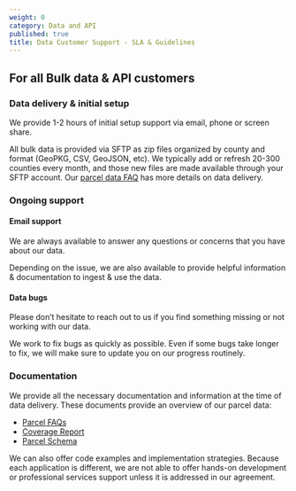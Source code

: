 ```yaml
---
weight: 0
category: Data and API
published: true
title: Data Customer Support - SLA & Guidelines
---
```

## For all Bulk data & API customers

### Data delivery & initial setup

We provide 1-2 hours of initial setup support via email, phone or screen share.

All bulk data is provided via SFTP as zip files organized by county and format (GeoPKG, CSV, GeoJSON, etc). We typically add or refresh 20-300 counties every month, and those new files are made available through your SFTP account. Our [parcel data FAQ](https://support.landgrid.com/articles/parcel-data-faq/) has more details on data delivery. 

### Ongoing support

#### Email support

We are always available to answer any questions or concerns that you have about our data.

Depending on the issue, we are also available to provide helpful information & documentation to ingest & use the data.

#### Data bugs

Please don’t hesitate to reach out to us if you find something missing or not working with our data. 

We work to fix bugs as quickly as possible. Even if some bugs take longer to fix, we will make sure to update you on our progress routinely.

### Documentation

We provide all the necessary documentation and information at the time of data delivery. These documents provide an overview of our parcel data: 

- [Parcel FAQs](https://support.landgrid.com/articles/parcel-data-faq/)
- [Coverage Report](https://docs.google.com/spreadsheets/d/1q0PZB72nO8935EMGmsh3864VjEAMUE-pdHcPkoAiS5c/edit?usp=sharing) 
- [Parcel Schema](https://support.landgrid.com/articles/schema)  

We can also offer code examples and implementation strategies. Because each application is different, we are not able to offer hands-on development or professional services support unless it is addressed in our agreement.
